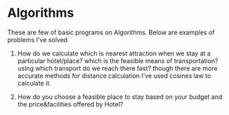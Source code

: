 # Algorithms

These are few of basic programs on Algorithms. Below are examples of problems I've solved 

1. How do we calculate which is nearest attraction when we stay at a particular hotel/place? which is the feasible means of transportation?using which transport do we reach there fast? though there are more accurate methods for distance calculation I've used cosines law to calculate it.


2. How do you choose a feasible place to stay based on your budget and the price&facilities offered by Hotel?
